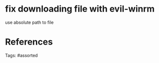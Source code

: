 # fix downloading file with evil-winrm
use absolute path to file

# References

Tags:
    #assorted

